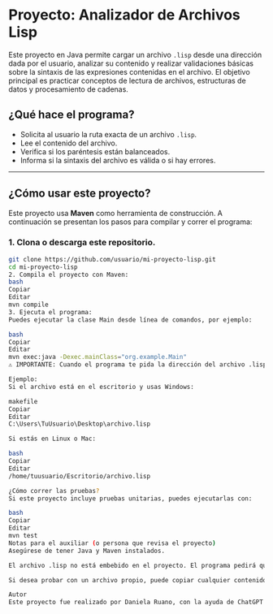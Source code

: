 # Proyecto: Analizador de Archivos Lisp

Este proyecto en Java permite cargar un archivo `.lisp` desde una dirección dada por el usuario, analizar su contenido y realizar validaciones básicas sobre la sintaxis de las expresiones contenidas en el archivo. El objetivo principal es practicar conceptos de lectura de archivos, estructuras de datos y procesamiento de cadenas.

## ¿Qué hace el programa?

- Solicita al usuario la ruta exacta de un archivo `.lisp`.
- Lee el contenido del archivo.
- Verifica si los paréntesis están balanceados.
- Informa si la sintaxis del archivo es válida o si hay errores.

---

## ¿Cómo usar este proyecto?

Este proyecto usa **Maven** como herramienta de construcción. A continuación se presentan los pasos para compilar y correr el programa:

### 1. Clona o descarga este repositorio.

```bash
git clone https://github.com/usuario/mi-proyecto-lisp.git
cd mi-proyecto-lisp
2. Compila el proyecto con Maven:
bash
Copiar
Editar
mvn compile
3. Ejecuta el programa:
Puedes ejecutar la clase Main desde línea de comandos, por ejemplo:

bash
Copiar
Editar
mvn exec:java -Dexec.mainClass="org.example.Main"
⚠️ IMPORTANTE: Cuando el programa te pida la dirección del archivo .lisp, debes ingresar la ruta absoluta o relativa al proyecto.

Ejemplo:
Si el archivo está en el escritorio y usas Windows:

makefile
Copiar
Editar
C:\Users\TuUsuario\Desktop\archivo.lisp

Si estás en Linux o Mac:

bash
Copiar
Editar
/home/tuusuario/Escritorio/archivo.lisp

¿Cómo correr las pruebas?
Si este proyecto incluye pruebas unitarias, puedes ejecutarlas con:

bash
Copiar
Editar
mvn test
Notas para el auxiliar (o persona que revisa el proyecto)
Asegúrese de tener Java y Maven instalados.

El archivo .lisp no está embebido en el proyecto. El programa pedirá que se escriba la ruta manualmente al momento de la ejecución.

Si desea probar con un archivo propio, puede copiar cualquier contenido Lisp válido (como listas con paréntesis balanceados) y guardarlo en un archivo .lisp para usarlo en la prueba.

Autor
Este proyecto fue realizado por Daniela Ruano, con la ayuda de ChatGPT (de OpenAI) para estructurar el código 